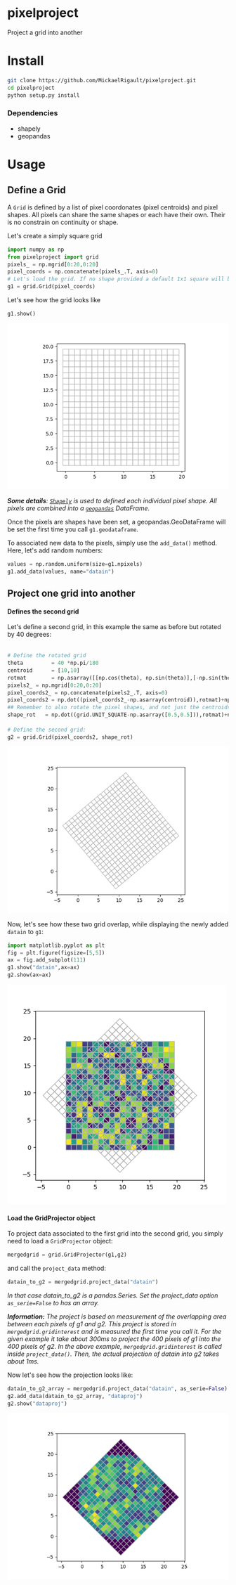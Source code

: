 # pixelproject
Project a grid into another

# Install
```bash
git clone https://github.com/MickaelRigault/pixelproject.git
cd pixelproject
python setup.py install
```

### Dependencies
- shapely
- geopandas

# Usage

## Define a Grid
A `Grid` is defined by a list of pixel coordonates (pixel centroids) and pixel shapes. All pixels can share the same shapes or each have their own. Their is no constrain on continuity or shape. 

Let's create a simply square grid
```python
import numpy as np
from pixelproject import grid
pixels_ = np.mgrid[0:20,0:20]
pixel_coords = np.concatenate(pixels_.T, axis=0)
# Let's load the grid. If no shape provided a default 1x1 square will be assigned
g1 = grid.Grid(pixel_coords)
```

Let's see how the grid looks like
```python
g1.show()
```
![](examples/g1.png)


_**Some details**: [`Shapely`](https://shapely.readthedocs.io/en/stable/project.html) is used to defined each individual pixel shape. All pixels are combined into a [`geopandas`](https://github.com/geopandas/geopandas) DataFrame._

Once the pixels are shapes have been set, a geopandas.GeoDataFrame will be set the first time you call `g1.geodataframe`.

To associated new data to the pixels, simply use the `add_data()` method. Here, let's add random numbers:
```python
values = np.random.uniform(size=g1.npixels)
g1.add_data(values, name="datain")
```

## Project one grid into another

#### Defines the second grid
Let's define a second grid, in this example the same as before but rotated by 40 degrees:

```python

# Define the rotated grid
theta         = 40 *np.pi/180
centroid      = [10,10]
rotmat        = np.asarray([[np.cos(theta), np.sin(theta)],[-np.sin(theta), np.cos(theta)]])
pixels2_ = np.mgrid[0:20,0:20]
pixel_coords2_ = np.concatenate(pixels2_.T, axis=0)
pixel_coords2 = np.dot((pixel_coords2_-np.asarray(centroid)),rotmat)+np.asarray(centroid)
## Remember to also rotate the pixel shapes, and not just the centroids
shape_rot   = np.dot((grid.UNIT_SQUATE-np.asarray([0.5,0.5])),rotmat)+np.asarray([0.5,0.5])

# Define the second grid:
g2 = grid.Grid(pixel_coords2, shape_rot)
```

![](examples/g2.png)

Now, let's see how these two grid overlap, while displaying the newly added `datain` to `g1`:
```python
import matplotlib.pyplot as plt
fig = plt.figure(figsize=[5,5])
ax = fig.add_subplot(111)
g1.show("datain",ax=ax)
g2.show(ax=ax)
```
![](examples/g1_g2.png)
#### Load the GridProjector object

To project data associated to the first grid into the second grid, you simply need to load a `GridProjector` object:
```python
mergedgrid = grid.GridProjector(g1,g2)
```
and call the `project_data` method:
```python
datain_to_g2 = mergedgrid.project_data("datain")
```
_In that case datain_to_g2 is a pandas.Series. Set the project_data option `as_serie=False` to has an array._

_**Information:** The project is based on measurement of the overlapping area between each pixels of g1 and g2. This project is stored in `mergedgrid.gridinterest` and is measured the first time you call it. For the given example it take about 300ms to project the 400 pixels of g1 into the 400 pixels of g2. In the above example, `mergedgrid.gridinterest` is called inside `project_data()`. Then, the actual projection of datain into g2 takes about 1ms._

Now let's see how the projection looks like:
```python
datain_to_g2_array = mergedgrid.project_data("datain", as_serie=False)
g2.add_data(datain_to_g2_array, "dataproj")
g2.show("dataproj")
```
![](examples/g2proj.png)
